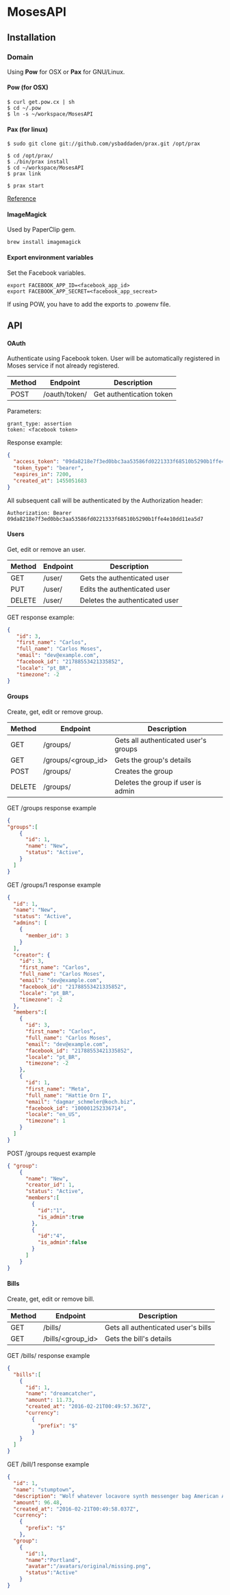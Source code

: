 # MosesAPI

## Installation

### Domain
Using **Pow** for OSX or **Pax** for GNU/Linux.

#### Pow (for OSX)

```
$ curl get.pow.cx | sh
$ cd ~/.pow
$ ln -s ~/workspace/MosesAPI
```

#### Pax (for linux)

```
$ sudo git clone git://github.com/ysbaddaden/prax.git /opt/prax

$ cd /opt/prax/
$ ./bin/prax install  
$ cd ~/workspace/MosesAPI
$ prax link

$ prax start
```
[Reference](http://apionrails.icalialabs.com/book/chapter_one#sec-pow_prax)

#### ImageMagick
Used by PaperClip gem.

```
brew install imagemagick
```

#### Export environment variables

Set the Facebook variables.
```
export FACEBOOK_APP_ID=<facebook_app_id>
export FACEBOOK_APP_SECRET=<facebook_app_secreat>
```
If using POW, you have to add the exports to .powenv file.


## API

#### OAuth
Authenticate using Facebook token.
User will be automatically registered in Moses service if not already registered.

Method |          Endpoint           | Description
-------|-----------------------------|-------------
POST   | /oauth/token/               | Get authentication token

Parameters:
```
grant_type: assertion
token: <facebook token>
```

Response example:
```json
{
  "access_token": "09da8218e7f3ed0bbc3aa53586fd0221333f68510b5290b1ffe4e10dd11ea5d7",
  "token_type": "bearer",
  "expires_in": 7200,
  "created_at": 1455051683
}
```
All subsequent call will be authenticated by the Authorization header:

```
Authorization: Bearer 09da8218e7f3ed0bbc3aa53586fd0221333f68510b5290b1ffe4e10dd11ea5d7
```

#### Users
Get, edit or remove an user.

Method |          Endpoint           | Description
-------|-----------------------------|-------------
GET    | /user/                      | Gets the authenticated user
PUT    | /user/                      | Edits the authenticated user
DELETE | /user/                      | Deletes the authenticated user

GET response example:
```json
{
   "id": 3,
   "first_name": "Carlos",
   "full_name": "Carlos Moses",
   "email": "dev@example.com",
   "facebook_id": "21788553421335852",
   "locale": "pt_BR",
   "timezone": -2
}
```

#### Groups
Create, get, edit or remove group.

Method |          Endpoint           | Description
-------|-----------------------------|-------------
GET    | /groups/                    | Gets all authenticated user's groups
GET    | /groups/<group_id>          | Gets the group's details
POST   | /groups/                    | Creates the group
DELETE | /groups/                    | Deletes the group if user is admin

GET /groups response example
```json
{
"groups":[
    {
      "id": 1,
      "name": "New",
      "status": "Active",
    }
  ]
}
```

GET /groups/1 response example
```json
{
  "id": 1,
  "name": "New",
  "status": "Active",
  "admins": [
    {
      "member_id": 3
    }
  ],
  "creator": {
    "id": 3,
    "first_name": "Carlos",
    "full_name": "Carlos Moses",
    "email": "dev@example.com",
    "facebook_id": "21788553421335852",
    "locale": "pt_BR",
    "timezone": -2  
  },
  "members":[
    {
      "id": 3,
      "first_name": "Carlos",
      "full_name": "Carlos Moses",
      "email": "dev@example.com",
      "facebook_id": "21788553421335852",
      "locale": "pt_BR",
      "timezone": -2  
    },
    {
      "id": 1,
      "first_name": "Meta",
      "full_name": "Hattie Orn I",
      "email": "dagmar_schmeler@koch.biz",
      "facebook_id": "100001252336714",
      "locale": "en_US",
      "timezone": 1
    }
  ]
}
```

POST /groups request example
```json
{ "group":
    {
      "name": "New",
      "creator_id": 1,
      "status": "Active",
      "members":[
        {
          "id":"1",
          "is_admin":true
        },
        {
          "id":"4",
          "is_admin":false
        }
      ]
    }
}
```

#### Bills
Create, get, edit or remove bill.

Method |          Endpoint           | Description
-------|-----------------------------|-------------
GET    | /bills/                     | Gets all authenticated user's bills
GET    | /bills/<group_id>           | Gets the bill's details

GET /bills/ response example
```json
{
  "bills":[
    {
      "id": 1,
      "name": "dreamcatcher",
      "amount": 11.73,
      "created_at": "2016-02-21T00:49:57.367Z",
      "currency":
        {
          "prefix": "$"
        }
    }
  ]
}
```

GET /bill/1 response example
```json
{
  "id": 1,
  "name": "stumptown",
  "description": "Wolf whatever locavore synth messenger bag American Apparel art stumptown.",
  "amount": 96.48,
  "created_at": "2016-02-21T00:49:58.037Z",
  "currency":
    {
      "prefix": "$"
    },
  "group":
    {
      "id":1,
      "name":"Portland",
      "avatar":"/avatars/original/missing.png",
      "status":"Active"
    }
}
```
